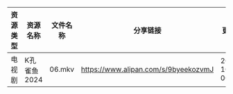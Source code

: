 | 资源类型 | 资源名称     | 文件名称   | 分享链接                                 | 更新时间                |
| ---- | -------- | ------ | ------------------------------------ | ------------------- |
| 电视剧  | K孔雀鱼2024 | 06.mkv | https://www.alipan.com/s/9byeekozvmJ | 2024-10-28 00:05:50 |
